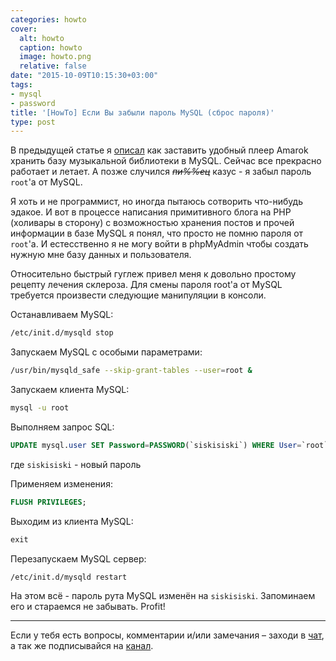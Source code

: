 ```yaml
---
categories: howto
cover:
  alt: howto
  caption: howto
  image: howto.png
  relative: false
date: "2015-10-09T10:15:30+03:00"
tags:
- mysql
- password
title: '[HowTo] Если Вы забыли пароль MySQL (сброс пароля)'
type: post
---
```


В предыдущей статье я [описал](https://jtprog.ru/amarok-on-mysql/) как заставить удобный плеер Amarok хранить базу музыкальной библиотеки в MySQL. Сейчас все прекрасно работает и летает. А позже случился *~~пи%%ец~~* казус - я забыл пароль `root`'а от MySQL.

Я хоть и не программист, но иногда пытаюсь сотворить что-нибудь эдакое. И вот в процессе написания примитивного блога на PHP (холивары в сторону) с возможностью хранения постов и прочей информации в базе MySQL я понял, что просто не помню пароля от `root`'а. И естесственно я не могу войти в phpMyAdmin чтобы создать нужную мне базу данных и пользователя.

Относительно быстрый гуглеж привел меня к довольно простому рецепту лечения склероза. Для смены пароля root'а от MySQL требуется произвести следующие манипуляции в консоли.

Останавливаем MySQL:

```bash
/etc/init.d/mysqld stop
```

Запускаем MySQL с особыми параметрами:

```bash
/usr/bin/mysqld_safe --skip-grant-tables --user=root &
```

Запускаем клиента MySQL:

```bash
mysql -u root
```

Выполняем запрос SQL:

```sql
UPDATE mysql.user SET Password=PASSWORD(`siskisiski`) WHERE User=`root`;
```

где `siskisiski` - новый пароль

Применяем изменения:

```sql
FLUSH PRIVILEGES;
```

Выходим из клиента MySQL:

```sql
exit
```

Перезапускаем MySQL сервер:

```bash
/etc/init.d/mysqld restart
```

На этом всё - пароль рута MySQL изменён на `siskisiski`. Запоминаем его и стараемся не забывать. Profit!

---
Если у тебя есть вопросы, комментарии и/или замечания – заходи в [чат](https://ttttt.me/jtprogru_chat), а так же подписывайся на [канал](https://ttttt.me/jtprogru_channel).
